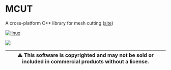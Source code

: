 # MCUT

A cross-platform C++ library for mesh cutting ([site](https://cutdigital.github.io/mcut.github.io/.))

[![linux](https://github.com/cutdigital/mcut/actions/workflows/linux.yaml/badge.svg)](https://github.com/cutdigital/mcut/actions/workflows/linux.yaml)

![](https://github.com/cutdigital/mcut.github.io/blob/master/docs/media/repo-teaser/github-teaser.png?raw=true)

|:warning: This software is copyrighted and may not be sold or included in commercial products without a license. |
| --- |
